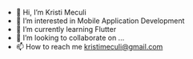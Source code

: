 - 👋 Hi, I’m Kristi Meculi
- 👀 I’m interested in Mobile Application Development
- 🌱 I’m currently learning Flutter
- 💞️ I’m looking to collaborate on ...
- 📫 How to reach me kristimeculi@gmail.com

<!---
kristimeculi/kristimeculi is a ✨ special ✨ repository because its `README.md` (this file) appears on your GitHub profile.
You can click the Preview link to take a look at your changes.
--->
